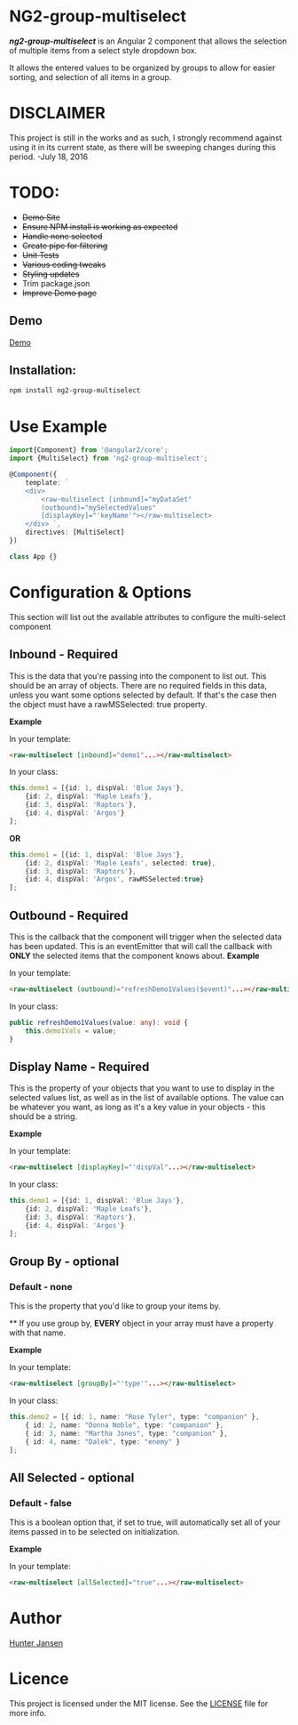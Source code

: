 # NG2-group-multiselect

***ng2-group-multiselect*** is an Angular 2 component that allows the selection of multiple items from a select style dropdown box.

It allows the entered values to be organized by groups to allow for easier sorting, and selection of all items in a group.

# **DISCLAIMER** 
This project is still in the works and as such, I strongly recommend against using it in its current state, as there will be sweeping changes during this period.
-July 18, 2016

# TODO:

 * ~~Demo Site~~
 * ~~Ensure NPM install is working as expected~~
 * ~~Handle none selected~~
 * ~~Create pipe for filtering~~
 * ~~Unit Tests~~
 * ~~Various coding tweaks~~
 * ~~Styling updates~~
 * Trim package.json
 * ~~Improve Demo page~~


## Demo
[Demo](hyperwidget.com/ng2-group-multiselect)

## Installation:

```bash
npm install ng2-group-multiselect
```

# Use Example

```typescript
import{Component} from '@angular2/core';
import {MultiSelect} from 'ng2-group-multiselect';

@Component({
    template: `
    <div>
        <raw-multiselect [inbound]="myDataSet" 
        (outbound)="mySelectedValues"
        [displayKey]="'keyName'"></raw-multiselect>
    </div> `,
    directives: [MultiSelect]
})

class App {}
```

# Configuration & Options
This section will list out the available attributes to configure the multi-select component

## Inbound - **Required**
This is the data that you're passing into the component to list out. This should be an array of objects. There are no required fields in this data, unless you want some options selected by default. 
If that's the case then the object must have a rawMSSelected: true property.

**Example**

In your template:
```html
<raw-multiselect [inbound]="demo1"...></raw-multiselect>
```
In your class:
```typescript
this.demo1 = [{id: 1, dispVal: 'Blue Jays'}, 
    {id: 2, dispVal: 'Maple Leafs'}, 
    {id: 3, dispVal: 'Raptors'}, 
    {id: 4, dispVal: 'Argos'}
];
```
**OR**
```typescript
this.demo1 = [{id: 1, dispVal: 'Blue Jays'}, 
    {id: 2, dispVal: 'Maple Leafs', selected: true}, 
    {id: 3, dispVal: 'Raptors'}, 
    {id: 4, dispVal: 'Argos', rawMSSelected:true}
];
```

## Outbound - **Required**
This is the callback that the component will trigger when the selected data has been updated. This is an eventEmitter that will call the callback with **ONLY** the selected items that the component knows about.
**Example**

In your template:
```html
<raw-multiselect (outbound)="refreshDemo1Values($event)"...></raw-multiselect>
```   
In your class:
```typescript
public refreshDemo1Values(value: any): void {
    this.demo1Vals = value;
}
```

## Display Name - **Required**
This is the property of your objects that you want to use to display in the selected values list, as well as in the list of available options. The value can be whatever you want, as long as it's a key value in your objects - this should be a string.

**Example**

In your template:
```html
<raw-multiselect [displayKey]="'dispVal"...></raw-multiselect>
```
In your class:
```typescript
this.demo1 = [{id: 1, dispVal: 'Blue Jays'}, 
    {id: 2, dispVal: 'Maple Leafs'}, 
    {id: 3, dispVal: 'Raptors'}, 
    {id: 4, dispVal: 'Argos'}
];
```

## Group By - optional
### Default - none
This is the property that you'd like to group your items by.

** If you use group by, **EVERY** object in your array must have a property with that name.

**Example**

In your template:
```html
<raw-multiselect [groupBy]="'type'"...></raw-multiselect>
```
In your class:
```typescript
this.demo2 = [{ id: 1, name: "Rose Tyler", type: "companion" }, 
    { id: 2, name: "Donna Noble", type: "companion" }, 
    { id: 3, name: "Martha Jones", type: "companion" }, 
    { id: 4, name: "Dalek", type: "enemy" }
];
```

## All Selected - optional
### Default - false
This is a boolean option that, if set to true, will automatically set all of your items passed in to be selected on initialization.

**Example**

In your template:
```html
<raw-multiselect [allSelected]="true"...></raw-multiselect>
```


# Author
[Hunter Jansen](github.com/rawkamatic)

# Licence

This project is licensed under the MIT license. See the [LICENSE](LICENSE) file for more info.